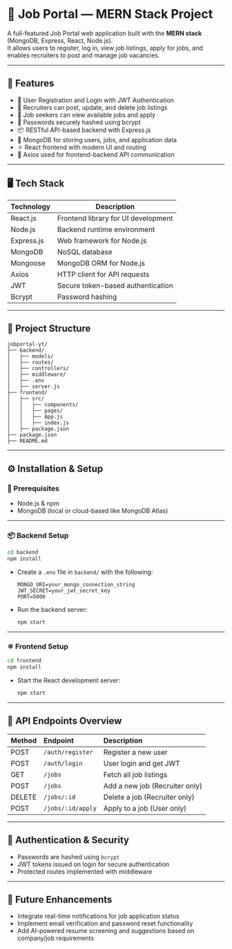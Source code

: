 # 📝 Job Portal — MERN Stack Project

A full-featured Job Portal web application built with the **MERN stack** (MongoDB, Express, React, Node.js).  
It allows users to register, log in, view job listings, apply for jobs, and enables recruiters to post and manage job vacancies.

---

## 📌 Features

- 👥 User Registration and Login with JWT Authentication
- 📄 Recruiters can post, update, and delete job listings
- 📝 Job seekers can view available jobs and apply
- 🔐 Passwords securely hashed using bcrypt
- 📦 RESTful API-based backend with Express.js
- 💾 MongoDB for storing users, jobs, and application data
- ⚛️ React frontend with modern UI and routing
- 📡 Axios used for frontend-backend API communication

---

## 🖥️ Tech Stack

| Technology | Description                        |
|------------|------------------------------------|
| React.js   | Frontend library for UI development|
| Node.js    | Backend runtime environment        |
| Express.js | Web framework for Node.js          |
| MongoDB    | NoSQL database                     |
| Mongoose   | MongoDB ORM for Node.js            |
| Axios      | HTTP client for API requests       |
| JWT        | Secure token-based authentication  |
| Bcrypt     | Password hashing                   |

---

## 📂 Project Structure

```
jobportal-yt/
├── backend/
│   ├── models/
│   ├── routes/
│   ├── controllers/
│   ├── middleware/
│   ├── .env
│   ├── server.js
├── frontend/
│   ├── src/
│   │   ├── components/
│   │   ├── pages/
│   │   ├── App.js
│   │   ├── index.js
│   ├── package.json
├── package.json
├── README.md
```

---

## ⚙️ Installation & Setup

### 📌 Prerequisites
- Node.js & npm
- MongoDB (local or cloud-based like MongoDB Atlas)

---

### 📦 Backend Setup

```bash
cd backend
npm install
```

- Create a `.env` file in `backend/` with the following:
  ```
  MONGO_URI=your_mongo_connection_string
  JWT_SECRET=your_jwt_secret_key
  PORT=5000
  ```

- Run the backend server:
  ```bash
  npm start
  ```

---

### ⚛️ Frontend Setup

```bash
cd frontend
npm install
```

- Start the React development server:
  ```bash
  npm start
  ```

---

## 🔗 API Endpoints Overview

| Method | Endpoint              | Description                    |
|:--------|:---------------------|:--------------------------------|
| POST   | `/auth/register`      | Register a new user             |
| POST   | `/auth/login`         | User login and get JWT          |
| GET    | `/jobs`               | Fetch all job listings          |
| POST   | `/jobs`               | Add a new job (Recruiter only)  |
| DELETE | `/jobs/:id`           | Delete a job (Recruiter only)   |
| POST   | `/jobs/:id/apply`     | Apply to a job (User only)      |

---

## 🔐 Authentication & Security

- Passwords are hashed using `bcrypt`
- JWT tokens issued on login for secure authentication
- Protected routes implemented with middleware

---

## 🚀 Future Enhancements

- Integrate real-time notifications for job application status
- Implement email verification and password reset functionality
- Add AI-powered resume screening and suggestions based on company/job requirements

